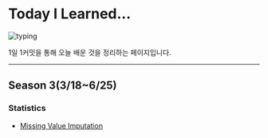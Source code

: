 # Today I Learned...

![typing](https://media.giphy.com/media/3o8doZFy4iPd8VBL8I/giphy.gif)


1일 1커밋을 통해 오늘 배운 것을 정리하는 페이지입니다.

---

## Season 3(3/18~6/25)

### Statistics
- <a href="https://github.com/ElApseR/TIL/blob/master/Statistics/Missing%20Value%20Imputation.md">Missing Value Imputation</a>
